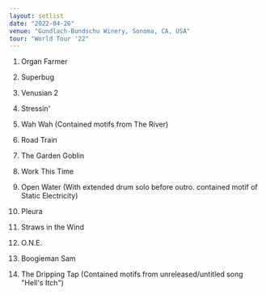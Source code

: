 ```yaml
---
layout: setlist
date: "2022-04-26"
venue: "Gundlach-Bundschu Winery, Sonoma, CA, USA"
tour: "World Tour '22"
---
```



 1. Organ Farmer

 2. Superbug

 3. Venusian 2

 4. Stressin'

 5. Wah Wah
    (Contained motifs from The River)

 6. Road Train

 7. The Garden Goblin

 8. Work This Time

 9. Open Water
    (With extended drum solo before outro. contained motif of Static
    Electricity)

10. Pleura

11. Straws in the Wind

12. O.N.E.

13. Boogieman Sam

14. The Dripping Tap
    (Contained motifs from unreleased/untitled song "Hell's Itch")


